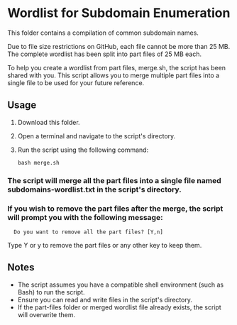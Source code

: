 # Wordlist for Subdomain Enumeration

This folder contains a compilation of common subdomain names.

Due to file size restrictions on GitHub, each file cannot be more than 25 MB. The complete wordlist has been split into part files of 25 MB each.

To help you create a wordlist from part files, merge.sh, the script has been shared with you. This script allows you to merge multiple part files into a single file to be used for your future reference. 

## Usage

1. Download this folder.
2. Open a terminal and navigate to the script's directory.
3. Run the script using the following command:

   ```shell
   bash merge.sh
   
### The script will merge all the part files into a single file named subdomains-wordlist.txt in the script's directory.

### If you wish to remove the part files after the merge, the script will prompt you with the following message:

   ```shell
     Do you want to remove all the part files? [Y,n]
   ```
Type Y or y to remove the part files or any other key to keep them.

## Notes
- The script assumes you have a compatible shell environment (such as Bash) to run the script.
- Ensure you can read and write files in the script's directory.
- If the part-files folder or merged wordlist file already exists, the script will overwrite them.

